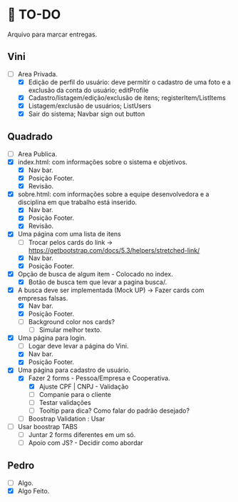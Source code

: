 # :scroll: TO-DO
Arquivo para marcar entregas.
## Vini
- [ ] Area Privada.
  - [X] Edição de perfil do usuário: deve permitir o cadastro de uma foto e a exclusão da conta do usuário;
        editProfile
  - [X] Cadastro/listagem/edição/exclusão de itens;
        registerItem/ListItems  
  - [X] Listagem/exclusão de usuários;
        ListUsers
  - [X] Sair do sistema;
        Navbar sign out button
 
## Quadrado
- [ ] Area Publica.
- [X] index.html: com informações sobre o sistema e objetivos.
  - [X] Nav bar.
  - [X] Posição Footer.
  - [X] Revisão.
- [X] sobre.html: com informações sobre a equipe desenvolvedora e a disciplina em que trabalho está inserido.
  - [X] Nav bar.
  - [X] Posição Footer.
  - [X] Revisão.
- [X] Uma página com uma lista de itens
  - [ ] Trocar pelos cards do link -> https://getbootstrap.com/docs/5.3/helpers/stretched-link/
  - [X] Nav bar.
  - [X] Posição Footer.
- [X] Opção de busca de algum item - Colocado no index.
  - [X] Botão de busca tem que levar a pagina busca/.
- [X] A busca deve ser implementada (Mock UP) -> Fazer cards com empresas falsas.
  - [X] Nav bar.
  - [X] Posição Footer.
  - [ ] Background color nos cards?
    - [ ] Simular melhor texto.
- [X] Uma página para login.
  - [ ] Logar deve levar a página do Vini.
  - [X] Nav bar.
  - [X] Posição Footer.
- [X] Uma página para cadastro de usuário.
  - [X] Fazer 2 forms - Pessoa/Empresa e Cooperativa.
    - [X] Ajuste CPF | CNPJ - Validação
    - [ ] Companie para o cliente
    - [ ] Testar validações
    - [ ] Tooltip para dica? Como falar do padrão desejado?
  - [ ] Boostrap Validation : Usar
- [ ] Usar boostrap TABS
  - [ ] Juntar 2 forms diferentes em um só.
  - [ ] Apoio com JS? - Decidir como abordar

## Pedro
- [ ] Algo.
- [X] Algo Feito.
